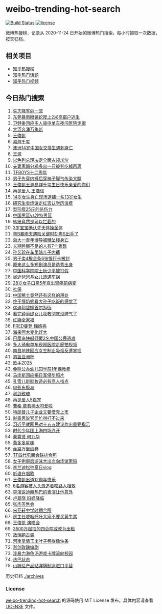# weibo-trending-hot-search

[![Build Status](https://github.com/justjavac/weibo-trending-hot-search/workflows/ci/badge.svg?branch=master)](https://github.com/justjavac/weibo-trending-hot-search/actions)
[![license](https://img.shields.io/github/license/justjavac/weibo-trending-hot-search)](https://github.com/justjavac/weibo-trending-hot-search/blob/master/LICENSE)

微博热搜榜，记录从 2020-11-24 日开始的微博热门搜索。每小时抓取一次数据，按天[归档](./archives)。

## 相关项目

- [知乎热搜榜](https://github.com/justjavac/zhihu-trending-top-search)
- [知乎热门话题](https://github.com/justjavac/zhihu-trending-hot-questions)
- [知乎热门视频](https://github.com/justjavac/zhihu-trending-hot-video)

## 今日热门搜索

<!-- BEGIN -->
<!-- 最后更新时间 Wed Aug 06 2025 06:24:06 GMT+0800 (China Standard Time) -->

1. [矢志强军向一流](https://s.weibo.com//weibo?q=%23%E7%9F%A2%E5%BF%97%E5%BC%BA%E5%86%9B%E5%90%91%E4%B8%80%E6%B5%81%23&Refer=new_time)
1. [东莞暴雨眼镜蛇爬上2米高窗户逃生](https://s.weibo.com//weibo?q=%23%E4%B8%9C%E8%8E%9E%E6%9A%B4%E9%9B%A8%E7%9C%BC%E9%95%9C%E8%9B%87%E7%88%AC%E4%B8%8A2%E7%B1%B3%E9%AB%98%E7%AA%97%E6%88%B7%E9%80%83%E7%94%9F%23&t=31&band_rank=18&Refer=top)
1. [卫健委回应多人骑电单车夜闯医院走廊](https://s.weibo.com//weibo?q=%23%E5%8D%AB%E5%81%A5%E5%A7%94%E5%9B%9E%E5%BA%94%E5%A4%9A%E4%BA%BA%E9%AA%91%E7%94%B5%E5%8D%95%E8%BD%A6%E5%A4%9C%E9%97%AF%E5%8C%BB%E9%99%A2%E8%B5%B0%E5%BB%8A%23&t=31&band_rank=9&Refer=top)
1. [大河奔涌万象新](https://s.weibo.com//weibo?q=%23%E5%A4%A7%E6%B2%B3%E5%A5%94%E6%B6%8C%E4%B8%87%E8%B1%A1%E6%96%B0%23&t=31&band_rank=3&Refer=top)
1. [王俊凯](https://s.weibo.com//weibo?q=%E7%8E%8B%E4%BF%8A%E5%87%AF&t=31&band_rank=21&Refer=top)
1. [易烊千玺](https://s.weibo.com//weibo?q=%E6%98%93%E7%83%8A%E5%8D%83%E7%8E%BA&t=31&band_rank=8&Refer=top)
1. [澳洲14岁中国女交换生遇刺身亡](https://s.weibo.com//weibo?q=%23%E6%BE%B3%E6%B4%B214%E5%B2%81%E4%B8%AD%E5%9B%BD%E5%A5%B3%E4%BA%A4%E6%8D%A2%E7%94%9F%E9%81%87%E5%88%BA%E8%BA%AB%E4%BA%A1%23&t=31&band_rank=10&Refer=top)
1. [王源](https://s.weibo.com//weibo?q=%E7%8E%8B%E6%BA%90&t=31&band_rank=7&Refer=top)
1. [以色列总理决定全面占领加沙](https://s.weibo.com//weibo?q=%23%E4%BB%A5%E8%89%B2%E5%88%97%E6%80%BB%E7%90%86%E5%86%B3%E5%AE%9A%E5%85%A8%E9%9D%A2%E5%8D%A0%E9%A2%86%E5%8A%A0%E6%B2%99%23&t=31&band_rank=15&Refer=top)
1. [夫妻离婚分鸡多出一只被判吃掉再离](https://s.weibo.com//weibo?q=%23%E5%A4%AB%E5%A6%BB%E7%A6%BB%E5%A9%9A%E5%88%86%E9%B8%A1%E5%A4%9A%E5%87%BA%E4%B8%80%E5%8F%AA%E8%A2%AB%E5%88%A4%E5%90%83%E6%8E%89%E5%86%8D%E7%A6%BB%23&t=31&band_rank=16&Refer=top)
1. [TFBOYS十二周年](https://s.weibo.com//weibo?q=TFBOYS%E5%8D%81%E4%BA%8C%E5%91%A8%E5%B9%B4&t=31&band_rank=1&Refer=top)
1. [男子先穿内裤后穿袜子脚气传染大腿](https://s.weibo.com//weibo?q=%23%E7%94%B7%E5%AD%90%E5%85%88%E7%A9%BF%E5%86%85%E8%A3%A4%E5%90%8E%E7%A9%BF%E8%A2%9C%E5%AD%90%E8%84%9A%E6%B0%94%E4%BC%A0%E6%9F%93%E5%A4%A7%E8%85%BF%23&t=31&band_rank=11&Refer=top)
1. [王俊凯王源易烊千玺生日快乐亲爱的你们](https://s.weibo.com//weibo?q=%23%E7%8E%8B%E4%BF%8A%E5%87%AF%E7%8E%8B%E6%BA%90%E6%98%93%E7%83%8A%E5%8D%83%E7%8E%BA%E7%94%9F%E6%97%A5%E5%BF%AB%E4%B9%90%E4%BA%B2%E7%88%B1%E7%9A%84%E4%BD%A0%E4%BB%AC%23&t=31&band_rank=12&Refer=top)
1. [再见爱人 王浩信](https://s.weibo.com//weibo?q=%E5%86%8D%E8%A7%81%E7%88%B1%E4%BA%BA%20%E7%8E%8B%E6%B5%A9%E4%BF%A1&t=31&band_rank=4&Refer=top)
1. [14岁女生身亡现场逮捕一名13岁女生](https://s.weibo.com//weibo?q=%2314%E5%B2%81%E5%A5%B3%E7%94%9F%E8%BA%AB%E4%BA%A1%E7%8E%B0%E5%9C%BA%E9%80%AE%E6%8D%95%E4%B8%80%E5%90%8D13%E5%B2%81%E5%A5%B3%E7%94%9F%23&t=31&band_rank=5&Refer=top)
1. [研究生卖烧饼走红否认学历浪费](https://s.weibo.com//weibo?q=%23%E7%A0%94%E7%A9%B6%E7%94%9F%E5%8D%96%E7%83%A7%E9%A5%BC%E8%B5%B0%E7%BA%A2%E5%90%A6%E8%AE%A4%E5%AD%A6%E5%8E%86%E6%B5%AA%E8%B4%B9%23&t=31&band_rank=50&Refer=top)
1. [梨形瘦25斤的杀伤力](https://s.weibo.com//weibo?q=%E6%A2%A8%E5%BD%A2%E7%98%A625%E6%96%A4%E7%9A%84%E6%9D%80%E4%BC%A4%E5%8A%9B&t=31&band_rank=6&Refer=top)
1. [中国男篮vs沙特男篮](https://s.weibo.com//weibo?q=%23%E4%B8%AD%E5%9B%BD%E7%94%B7%E7%AF%AEvs%E6%B2%99%E7%89%B9%E7%94%B7%E7%AF%AE%23&t=31&band_rank=17&Refer=top)
1. [转账竟然是可以拦截的](https://s.weibo.com//weibo?q=%E8%BD%AC%E8%B4%A6%E7%AB%9F%E7%84%B6%E6%98%AF%E5%8F%AF%E4%BB%A5%E6%8B%A6%E6%88%AA%E7%9A%84&t=31&band_rank=2&Refer=top)
1. [3岁宝宝确认先天体操圣体](https://s.weibo.com//weibo?q=%233%E5%B2%81%E5%AE%9D%E5%AE%9D%E7%A1%AE%E8%AE%A4%E5%85%88%E5%A4%A9%E4%BD%93%E6%93%8D%E5%9C%A3%E4%BD%93%23&t=31&band_rank=32&Refer=top)
1. [粤B暴雨天遇险关键时刻粤S出手了](https://s.weibo.com//weibo?q=%23%E7%B2%A4B%E6%9A%B4%E9%9B%A8%E5%A4%A9%E9%81%87%E9%99%A9%E5%85%B3%E9%94%AE%E6%97%B6%E5%88%BB%E7%B2%A4S%E5%87%BA%E6%89%8B%E4%BA%86%23&t=31&band_rank=14&Refer=top)
1. [浙大一青年博导被曝坠楼身亡](https://s.weibo.com//weibo?q=%23%E6%B5%99%E5%A4%A7%E4%B8%80%E9%9D%92%E5%B9%B4%E5%8D%9A%E5%AF%BC%E8%A2%AB%E6%9B%9D%E5%9D%A0%E6%A5%BC%E8%BA%AB%E4%BA%A1%23&t=31&band_rank=22&Refer=top)
1. [长期睡眠不足的人有7个表现](https://s.weibo.com//weibo?q=%23%E9%95%BF%E6%9C%9F%E7%9D%A1%E7%9C%A0%E4%B8%8D%E8%B6%B3%E7%9A%84%E4%BA%BA%E6%9C%897%E4%B8%AA%E8%A1%A8%E7%8E%B0%23&t=31&band_rank=23&Refer=top)
1. [孙艺珍在车里晾儿子内裤](https://s.weibo.com//weibo?q=%23%E5%AD%99%E8%89%BA%E7%8F%8D%E5%9C%A8%E8%BD%A6%E9%87%8C%E6%99%BE%E5%84%BF%E5%AD%90%E5%86%85%E8%A3%A4%23&t=31&band_rank=37&Refer=top)
1. [男子卖4根金条6张银行卡被封](https://s.weibo.com//weibo?q=%23%E7%94%B7%E5%AD%90%E5%8D%964%E6%A0%B9%E9%87%91%E6%9D%A16%E5%BC%A0%E9%93%B6%E8%A1%8C%E5%8D%A1%E8%A2%AB%E5%B0%81%23&t=31&band_rank=43&Refer=top)
1. [原来这么多短剧演员是选秀出身](https://s.weibo.com//weibo?q=%E5%8E%9F%E6%9D%A5%E8%BF%99%E4%B9%88%E5%A4%9A%E7%9F%AD%E5%89%A7%E6%BC%94%E5%91%98%E6%98%AF%E9%80%89%E7%A7%80%E5%87%BA%E8%BA%AB&t=31&band_rank=7&Refer=top)
1. [中国科学院院士阮少平被打假](https://s.weibo.com//weibo?q=%23%E4%B8%AD%E5%9B%BD%E7%A7%91%E5%AD%A6%E9%99%A2%E9%99%A2%E5%A3%AB%E9%98%AE%E5%B0%91%E5%B9%B3%E8%A2%AB%E6%89%93%E5%81%87%23&t=31&band_rank=13&Refer=top)
1. [吴迪爸爸与女儿遭遇车祸](https://s.weibo.com//weibo?q=%23%E5%90%B4%E8%BF%AA%E7%88%B8%E7%88%B8%E4%B8%8E%E5%A5%B3%E5%84%BF%E9%81%AD%E9%81%87%E8%BD%A6%E7%A5%B8%23&t=31&band_rank=48&Refer=top)
1. [28岁女子口臭5年查出胃癌前病变](https://s.weibo.com//weibo?q=%2328%E5%B2%81%E5%A5%B3%E5%AD%90%E5%8F%A3%E8%87%AD5%E5%B9%B4%E6%9F%A5%E5%87%BA%E8%83%83%E7%99%8C%E5%89%8D%E7%97%85%E5%8F%98%23&t=31&band_rank=28&Refer=top)
1. [社保](https://s.weibo.com//weibo?q=%E7%A4%BE%E4%BF%9D&t=31&band_rank=12&Refer=top)
1. [中国稀土竟然还有这样的用处](https://s.weibo.com//weibo?q=%23%E4%B8%AD%E5%9B%BD%E7%A8%80%E5%9C%9F%E7%AB%9F%E7%84%B6%E8%BF%98%E6%9C%89%E8%BF%99%E6%A0%B7%E7%9A%84%E7%94%A8%E5%A4%84%23&t=31&band_rank=20&Refer=top)
1. [终于懂奶奶看大孙子吃饭的感觉了](https://s.weibo.com//weibo?q=%E7%BB%88%E4%BA%8E%E6%87%82%E5%A5%B6%E5%A5%B6%E7%9C%8B%E5%A4%A7%E5%AD%99%E5%AD%90%E5%90%83%E9%A5%AD%E7%9A%84%E6%84%9F%E8%A7%89%E4%BA%86&t=31&band_rank=31&Refer=top)
1. [偶遇郭碧婷首尔逛街](https://s.weibo.com//weibo?q=%23%E5%81%B6%E9%81%87%E9%83%AD%E7%A2%A7%E5%A9%B7%E9%A6%96%E5%B0%94%E9%80%9B%E8%A1%97%23&t=31&band_rank=43&Refer=top)
1. [看完钟丽缇女儿妆教彻底没脾气了](https://s.weibo.com//weibo?q=%23%E7%9C%8B%E5%AE%8C%E9%92%9F%E4%B8%BD%E7%BC%87%E5%A5%B3%E5%84%BF%E5%A6%86%E6%95%99%E5%BD%BB%E5%BA%95%E6%B2%A1%E8%84%BE%E6%B0%94%E4%BA%86%23&t=31&band_rank=15&Refer=top)
1. [红姨全家福](https://s.weibo.com//weibo?q=%E7%BA%A2%E5%A7%A8%E5%85%A8%E5%AE%B6%E7%A6%8F&t=31&band_rank=17&Refer=top)
1. [FRED斐登 鞠婧祎](https://s.weibo.com//weibo?q=FRED%E6%96%90%E7%99%BB%20%E9%9E%A0%E5%A9%A7%E7%A5%8E&t=31&band_rank=19&Refer=top)
1. [海来阿木变化好大](https://s.weibo.com//weibo?q=%E6%B5%B7%E6%9D%A5%E9%98%BF%E6%9C%A8%E5%8F%98%E5%8C%96%E5%A5%BD%E5%A4%A7&t=31&band_rank=11&Refer=top)
1. [巴厘岛快艇倾覆2名中国公民遇难](https://s.weibo.com//weibo?q=%23%E5%B7%B4%E5%8E%98%E5%B2%9B%E5%BF%AB%E8%89%87%E5%80%BE%E8%A6%862%E5%90%8D%E4%B8%AD%E5%9B%BD%E5%85%AC%E6%B0%91%E9%81%87%E9%9A%BE%23&t=31&band_rank=29&Refer=top)
1. [多人骑电单车夜闯医院走廊拍视频](https://s.weibo.com//weibo?q=%23%E5%A4%9A%E4%BA%BA%E9%AA%91%E7%94%B5%E5%8D%95%E8%BD%A6%E5%A4%9C%E9%97%AF%E5%8C%BB%E9%99%A2%E8%B5%B0%E5%BB%8A%E6%8B%8D%E8%A7%86%E9%A2%91%23&t=31&band_rank=47&Refer=top)
1. [南昌地铁回应女生制止吸烟反遭掌掴](https://s.weibo.com//weibo?q=%23%E5%8D%97%E6%98%8C%E5%9C%B0%E9%93%81%E5%9B%9E%E5%BA%94%E5%A5%B3%E7%94%9F%E5%88%B6%E6%AD%A2%E5%90%B8%E7%83%9F%E5%8F%8D%E9%81%AD%E6%8E%8C%E6%8E%B4%23&t=31&band_rank=27&Refer=top)
1. [男篮亚洲杯](https://s.weibo.com//weibo?q=%23%E7%94%B7%E7%AF%AE%E4%BA%9A%E6%B4%B2%E6%9D%AF%23&t=31&band_rank=16&Refer=top)
1. [歌手2025](https://s.weibo.com//weibo?q=%E6%AD%8C%E6%89%8B2025&t=31&band_rank=16&Refer=top)
1. [免除公办幼儿园学前1年保教费](https://s.weibo.com//weibo?q=%23%E5%85%8D%E9%99%A4%E5%85%AC%E5%8A%9E%E5%B9%BC%E5%84%BF%E5%9B%AD%E5%AD%A6%E5%89%8D1%E5%B9%B4%E4%BF%9D%E6%95%99%E8%B4%B9%23&t=31&band_rank=33&Refer=top)
1. [马库斯回应捐日军侵华照片](https://s.weibo.com//weibo?q=%23%E9%A9%AC%E5%BA%93%E6%96%AF%E5%9B%9E%E5%BA%94%E6%8D%90%E6%97%A5%E5%86%9B%E4%BE%B5%E5%8D%8E%E7%85%A7%E7%89%87%23&t=31&band_rank=49&Refer=top)
1. [孔雪儿新剧妆造必有高人指点](https://s.weibo.com//weibo?q=%E5%AD%94%E9%9B%AA%E5%84%BF%E6%96%B0%E5%89%A7%E5%A6%86%E9%80%A0%E5%BF%85%E6%9C%89%E9%AB%98%E4%BA%BA%E6%8C%87%E7%82%B9&t=31&band_rank=34&Refer=top)
1. [电影东极岛](https://s.weibo.com//weibo?q=%E7%94%B5%E5%BD%B1%E4%B8%9C%E6%9E%81%E5%B2%9B&t=31&band_rank=50&Refer=top)
1. [利剑玫瑰](https://s.weibo.com//weibo?q=%E5%88%A9%E5%89%91%E7%8E%AB%E7%91%B0&t=31&band_rank=48&Refer=top)
1. [再见爱人5嘉宾](https://s.weibo.com//weibo?q=%23%E5%86%8D%E8%A7%81%E7%88%B1%E4%BA%BA5%E5%98%89%E5%AE%BE%23&t=31&band_rank=24&Refer=top)
1. [曹格 章若楠太可爱啦](https://s.weibo.com//weibo?q=%E6%9B%B9%E6%A0%BC%20%E7%AB%A0%E8%8B%A5%E6%A5%A0%E5%A4%AA%E5%8F%AF%E7%88%B1%E5%95%A6&t=31&band_rank=27&Refer=top)
1. [特朗普儿子企业又要借壳上市](https://s.weibo.com//weibo?q=%23%E7%89%B9%E6%9C%97%E6%99%AE%E5%84%BF%E5%AD%90%E4%BC%81%E4%B8%9A%E5%8F%88%E8%A6%81%E5%80%9F%E5%A3%B3%E4%B8%8A%E5%B8%82%23&t=31&band_rank=48&Refer=top)
1. [赵露思说官司忙得打不过来](https://s.weibo.com//weibo?q=%23%E8%B5%B5%E9%9C%B2%E6%80%9D%E8%AF%B4%E5%AE%98%E5%8F%B8%E5%BF%99%E5%BE%97%E6%89%93%E4%B8%8D%E8%BF%87%E6%9D%A5%23&t=31&band_rank=44&Refer=top)
1. [习近平就网民对十五五建议作出重要指示](https://s.weibo.com//weibo?q=%23%E4%B9%A0%E8%BF%91%E5%B9%B3%E5%B0%B1%E7%BD%91%E6%B0%91%E5%AF%B9%E5%8D%81%E4%BA%94%E4%BA%94%E5%BB%BA%E8%AE%AE%E4%BD%9C%E5%87%BA%E9%87%8D%E8%A6%81%E6%8C%87%E7%A4%BA%23&Refer=new_time)
1. [时代少年团上海四场连开](https://s.weibo.com//weibo?q=%23%E6%97%B6%E4%BB%A3%E5%B0%91%E5%B9%B4%E5%9B%A2%E4%B8%8A%E6%B5%B7%E5%9B%9B%E5%9C%BA%E8%BF%9E%E5%BC%80%23&t=31&band_rank=31&Refer=top)
1. [秦霄贤 何九华](https://s.weibo.com//weibo?q=%E7%A7%A6%E9%9C%84%E8%B4%A4%20%E4%BD%95%E4%B9%9D%E5%8D%8E&t=31&band_rank=39&Refer=top)
1. [黄多多星味](https://s.weibo.com//weibo?q=%23%E9%BB%84%E5%A4%9A%E5%A4%9A%E6%98%9F%E5%91%B3%23&t=31&band_rank=40&Refer=top)
1. [丝路万里画卷](https://s.weibo.com//weibo?q=%23%E4%B8%9D%E8%B7%AF%E4%B8%87%E9%87%8C%E7%94%BB%E5%8D%B7%23&t=31&band_rank=3&Refer=top)
1. [TF四代见面会联排合照](https://s.weibo.com//weibo?q=%23TF%E5%9B%9B%E4%BB%A3%E8%A7%81%E9%9D%A2%E4%BC%9A%E8%81%94%E6%8E%92%E5%90%88%E7%85%A7%23&t=31&band_rank=36&Refer=top)
1. [女子例假后游泳大出血向场馆索赔](https://s.weibo.com//weibo?q=%23%E5%A5%B3%E5%AD%90%E4%BE%8B%E5%81%87%E5%90%8E%E6%B8%B8%E6%B3%B3%E5%A4%A7%E5%87%BA%E8%A1%80%E5%90%91%E5%9C%BA%E9%A6%86%E7%B4%A2%E8%B5%94%23&t=31&band_rank=25&Refer=top)
1. [李兰迪松弛夏日vlog](https://s.weibo.com//weibo?q=%E6%9D%8E%E5%85%B0%E8%BF%AA%E6%9D%BE%E5%BC%9B%E5%A4%8F%E6%97%A5vlog&t=31&band_rank=43&Refer=top)
1. [听谁在唱歌](https://s.weibo.com//weibo?q=%E5%90%AC%E8%B0%81%E5%9C%A8%E5%94%B1%E6%AD%8C&t=31&band_rank=48&Refer=top)
1. [王俊凯出道12周年快乐](https://s.weibo.com//weibo?q=%23%E7%8E%8B%E4%BF%8A%E5%87%AF%E5%87%BA%E9%81%9312%E5%91%A8%E5%B9%B4%E5%BF%AB%E4%B9%90%23&t=31&band_rank=25&Refer=top)
1. [6名游客被人头蜂追着咬路人相救](https://s.weibo.com//weibo?q=%236%E5%90%8D%E6%B8%B8%E5%AE%A2%E8%A2%AB%E4%BA%BA%E5%A4%B4%E8%9C%82%E8%BF%BD%E7%9D%80%E5%92%AC%E8%B7%AF%E4%BA%BA%E7%9B%B8%E6%95%91%23&t=31&band_rank=10&Refer=top)
1. [导演说迪丽热巴的表演让他意外](https://s.weibo.com//weibo?q=%23%E5%AF%BC%E6%BC%94%E8%AF%B4%E8%BF%AA%E4%B8%BD%E7%83%AD%E5%B7%B4%E7%9A%84%E8%A1%A8%E6%BC%94%E8%AE%A9%E4%BB%96%E6%84%8F%E5%A4%96%23&t=31&band_rank=42&Refer=top)
1. [卢昱晓 妈妈降临](https://s.weibo.com//weibo?q=%E5%8D%A2%E6%98%B1%E6%99%93%20%E5%A6%88%E5%A6%88%E9%99%8D%E4%B8%B4&t=31&band_rank=14&Refer=top)
1. [张杰签售会](https://s.weibo.com//weibo?q=%E5%BC%A0%E6%9D%B0%E7%AD%BE%E5%94%AE%E4%BC%9A&t=31&band_rank=45&Refer=top)
1. [宋亚轩中学时期合照](https://s.weibo.com//weibo?q=%23%E5%AE%8B%E4%BA%9A%E8%BD%A9%E4%B8%AD%E5%AD%A6%E6%97%B6%E6%9C%9F%E5%90%88%E7%85%A7%23&t=31&band_rank=38&Refer=top)
1. [房主任哽咽呼吁大家不要买黄牛票](https://s.weibo.com//weibo?q=%23%E6%88%BF%E4%B8%BB%E4%BB%BB%E5%93%BD%E5%92%BD%E5%91%BC%E5%90%81%E5%A4%A7%E5%AE%B6%E4%B8%8D%E8%A6%81%E4%B9%B0%E9%BB%84%E7%89%9B%E7%A5%A8%23&t=31&band_rank=8&Refer=top)
1. [王俊凯 演唱会](https://s.weibo.com//weibo?q=%E7%8E%8B%E4%BF%8A%E5%87%AF%20%E6%BC%94%E5%94%B1%E4%BC%9A&t=31&band_rank=26&Refer=top)
1. [3500万起拍的四合院或改为出租](https://s.weibo.com//weibo?q=%233500%E4%B8%87%E8%B5%B7%E6%8B%8D%E7%9A%84%E5%9B%9B%E5%90%88%E9%99%A2%E6%88%96%E6%94%B9%E4%B8%BA%E5%87%BA%E7%A7%9F%23&t=31&band_rank=30&Refer=top)
1. [敖瑞鹏古装](https://s.weibo.com//weibo?q=%23%E6%95%96%E7%91%9E%E9%B9%8F%E5%8F%A4%E8%A3%85%23&t=31&band_rank=35&Refer=top)
1. [河南旱情玉米叶子卷得像油条](https://s.weibo.com//weibo?q=%23%E6%B2%B3%E5%8D%97%E6%97%B1%E6%83%85%E7%8E%89%E7%B1%B3%E5%8F%B6%E5%AD%90%E5%8D%B7%E5%BE%97%E5%83%8F%E6%B2%B9%E6%9D%A1%23&t=31&band_rank=41&Refer=top)
1. [利剑玫瑰编剧](https://s.weibo.com//weibo?q=%E5%88%A9%E5%89%91%E7%8E%AB%E7%91%B0%E7%BC%96%E5%89%A7&t=31&band_rank=46&Refer=top)
1. [涉暴力海龟汤游戏卡牌流向校园](https://s.weibo.com//weibo?q=%23%E6%B6%89%E6%9A%B4%E5%8A%9B%E6%B5%B7%E9%BE%9F%E6%B1%A4%E6%B8%B8%E6%88%8F%E5%8D%A1%E7%89%8C%E6%B5%81%E5%90%91%E6%A0%A1%E5%9B%AD%23&t=31&band_rank=47&Refer=top)
1. [热巴状态](https://s.weibo.com//weibo?q=%23%E7%83%AD%E5%B7%B4%E7%8A%B6%E6%80%81%23&t=31&band_rank=49&Refer=top)
1. [山姆给产品贴洋牌制造进口平替](https://s.weibo.com//weibo?q=%23%E5%B1%B1%E5%A7%86%E7%BB%99%E4%BA%A7%E5%93%81%E8%B4%B4%E6%B4%8B%E7%89%8C%E5%88%B6%E9%80%A0%E8%BF%9B%E5%8F%A3%E5%B9%B3%E6%9B%BF%23&t=31&band_rank=50&Refer=top)

<!-- END -->

历史归档 [./archives](./archives)

### License

[weibo-trending-hot-search](https://github.com/justjavac/weibo-trending-hot-search) 的源码使用 MIT License
发布。具体内容请查看 [LICENSE](./LICENSE) 文件。
